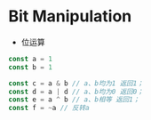 # Bit Manipulation

- 位运算

```ts
const a = 1
const b = 1

const c = a & b // a、b均为1 返回1；
const d = a | d // a、b均为0 返回0；
const e = a ^ b // a、b相等 返回1；
const f = ~a // 反转a
```
